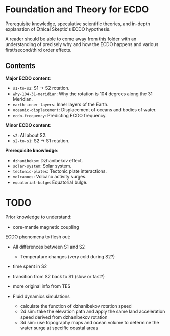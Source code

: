 # Foundation and Theory for ECDO

Prerequisite knowledge, speculative scientific theories, and in-depth explanation of Ethical Skeptic's ECDO hypothesis.

A reader should be able to come away from this folder with an understanding of precisely why and how the ECDO happens and various first/second/third order effects.

## Contents

**Major ECDO content**:
- `s1-to-s2`: S1 -> S2 rotation.
- `why-104-31-meridian`: Why the rotation is 104 degrees along the 31 Meridian.
- `earth-inner-layers`: Inner layers of the Earth.
- `oceanic-displacement`: Displacement of oceans and bodies of water.
- `ecdo-frequency`: Predicting ECDO frequency.

**Minor ECDO content**:
- `s2`: All about S2.
- `s2-to-s1`: S2 -> S1 rotation.

**Prerequisite knowledge**:
- `dzhanibekov`: Dzhanibekov effect.
- `solar-system`: Solar system.
- `tectonic-plates`: Tectonic plate interactions.
- `volcanoes`: Volcano activity surges.
- `equatorial-bulge`: Equatorial bulge.

# TODO

Prior knowledge to understand:
- core-mantle magnetic coupling

ECDO phenomena to flesh out:
- All differences between S1 and S2
    - Temperature changes (very cold during S2?)
- time spent in S2
- transition from S2 back to S1 (slow or fast?)
- more original info from TES

- Fluid dynamics simulations
	- calculate the function of dzhanibekov rotation speed
	- 2d sim: take the elevation path and apply the same land acceleration speed derived from dzhanibekov rotation
	- 3d sim: use topography maps and ocean volume to determine the water surge at specific coastal areas